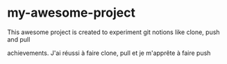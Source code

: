 # my-awesome-project

This awesome project is created to experiment git notions like clone, push and pull


achievements.
J'ai réussi à faire clone, pull et je m'apprête à faire push

